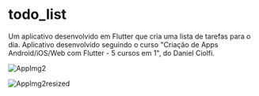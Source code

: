 # todo_list

Um aplicativo desenvolvido em Flutter que cria uma lista de tarefas para o dia. Aplicativo desenvolvido seguindo o curso 
"Criação de Apps Android/iOS/Web com Flutter - 5 cursos em 1", do Daniel Ciolfi.




![AppImg2](https://user-images.githubusercontent.com/93054457/156856437-722813d5-ec82-4529-a839-368719bd501f.jpeg)

![AppImg2resized](https://user-images.githubusercontent.com/93054457/156856569-7354d1bb-1ef7-4069-887a-942702690519.jpeg)
